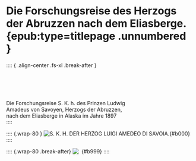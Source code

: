 
# Die Forschungsreise des Herzogs der Abruzzen nach dem Eliasberge. {epub:type=titlepage .unnumbered }


:::: { .align-center .fs-xl .break-after }
<br /><br /><br /><br /><br /><br />
Die Forschungsreise S. K. h. des Prinzen Ludwig<br />
Amadeus von Savoyen, Herzogs der Abruzzen,<br />
nach dem Eliasberge in Alaska im Jahre 1897<br />
::::

:::: {.wrap-80  }
![S. K. H. DER HERZOG LUIGI AMEDEO DI SAVOIA.](Die_Forschungsreise_000.jpg "S. K. H. DER HERZOG LUIGI AMEDEO DI SAVOIA."){#b000}
::::

:::: {.wrap-80 .break-after}
![&nbsp;&nbsp;](title.jpg ""){#b999}
::::
